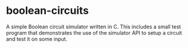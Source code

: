 # boolean-circuits
A simple Boolean circuit simulator written in C. This includes a small test program that demonstrates the use of the simulator API to setup a circuit and test it on some input.
